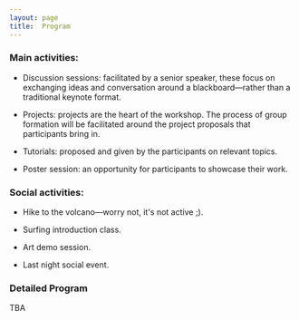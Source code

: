 ```yaml
---
layout: page
title:  Program
---
```



### Main activities:

-   Discussion sessions: facilitated by a senior speaker, these focus on exchanging ideas and conversation around a blackboard—rather than a traditional keynote format.

-   Projects: projects are the heart of the workshop. The process of group formation will be facilitated around the project proposals that participants bring in.

-   Tutorials: proposed and given by the participants on relevant topics.

-   Poster session: an opportunity for participants to showcase their work.

### Social activities:

-   Hike to the volcano—worry not, it's not active ;).

-   Surfing introduction class.

-   Art demo session.

-   Last night social event.


### Detailed Program 

TBA

<!-- <img src="/assets/images/program.png" width="100%"/> -->
